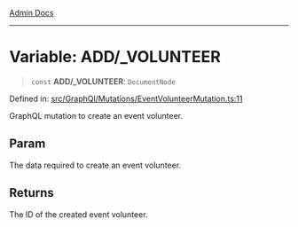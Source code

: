 [Admin Docs](/)

***

# Variable: ADD/_VOLUNTEER

> `const` **ADD/_VOLUNTEER**: `DocumentNode`

Defined in: [src/GraphQl/Mutations/EventVolunteerMutation.ts:11](https://github.com/PalisadoesFoundation/talawa-admin/blob/main/src/GraphQl/Mutations/EventVolunteerMutation.ts#L11)

GraphQL mutation to create an event volunteer.

## Param

The data required to create an event volunteer.

## Returns

The ID of the created event volunteer.
